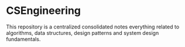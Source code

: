 # CSEngineering
This repository is a centralized consolidated notes everything related to algorithms, data structures, design patterns and system design fundamentals.
